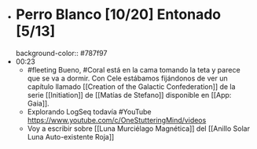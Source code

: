 - # Perro Blanco [10/20] Entonado [5/13]
  background-color:: #787f97
- 00:23
	- #fleeting Bueno, #Coral está en la cama tomando la teta y parece que se va a dormir. Con Cele estábamos fijándonos de ver un capítulo llamado [[Creation of the Galactic Confederation]]  de la serie [[Initiation]] de [[Matías de Stefano]] disponible en [[App: Gaia]].
	- Explorando LogSeq todavía #YouTube https://www.youtube.com/c/OneStutteringMind/videos
	- Voy a escribir sobre [[Luna Murciélago Magnética]] del [[Anillo Solar Luna Auto-existente Roja]]